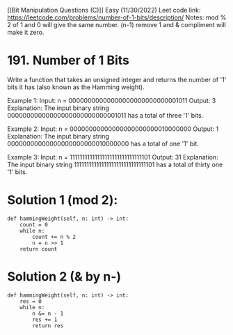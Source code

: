 [[Bit Manipulation Questions (C)]]
Easy (11/30/2022)
Leet code link: https://leetcode.com/problems/number-of-1-bits/description/
Notes: mod % 2 of 1 and 0 will give the same number.
(n-1) remove 1 and & compliment will make it zero.

# 191. Number of 1 Bits
Write a function that takes an unsigned integer and returns the number of '1' bits it has (also known as the Hamming weight).
 
Example 1:
Input: n = 00000000000000000000000000001011
Output: 3
Explanation: The input binary string 00000000000000000000000000001011 has a total of three '1' bits.

Example 2:
Input: n = 00000000000000000000000010000000
Output: 1
Explanation: The input binary string 00000000000000000000000010000000 has a total of one '1' bit.

Example 3:
Input: n = 11111111111111111111111111111101
Output: 31
Explanation: The input binary string 11111111111111111111111111111101 has a total of thirty one '1' bits.

# Solution 1 (mod 2):
    def hammingWeight(self, n: int) -> int:
        count = 0
        while n:
            count += n % 2
            n = n >> 1
        return count

# Solution 2 (&   by n-)
	def hammingWeight(self, n: int) -> int:
        res = 0
        while n:
            n &= n - 1
            res += 1
	        return res




